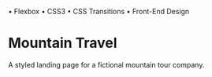 • Flexbox
• CSS3
• CSS Transitions
• Front-End Design

# Mountain Travel
A styled landing page for a fictional mountain tour company.